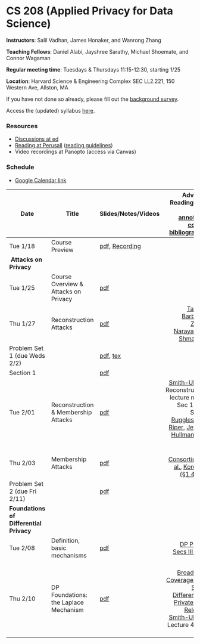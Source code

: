 # CS 208 (Applied Privacy for Data Science)

**Instructors**: Salil Vadhan, James Honaker, and Wanrong Zhang

**Teaching Fellows**: Daniel Alabi, Jayshree Sarathy, Michael Shoemate, and Connor Wagaman

**Regular meeting time**: Tuesdays & Thursdays 11:15-12:30, starting 1/25

**Location**: Harvard Science & Engineering Complex SEC LL2.221, 150 Western Ave, Allston, MA

If you have not done so already, please fill out the [background survey](https://docs.google.com/forms/d/e/1FAIpQLSfYrvV08oMJr5idotBG1eIyE6rafbKymxs_8gm9iUqpC73vKg/viewform).

Access the (updated) syllabus [here](files/cs208_spring2022_syllabus.pdf).


### Resources

* [Discussions at ed][ed]
* [Reading at Perusall][perusall] ([reading guidelines])
* Video recordings at Panopto (access via Canvas)
 
[ed]: https://edstem.org/us/courses/19868/
[perusall]: https://app.perusall.com/courses/compsci-208-applied-privacy-for-data-science/
[reading guidelines]: files/reading_and_commenting_guidelines.pdf


### Schedule

* [Google Calendar link][gcal]

[gcal]: https://calendar.google.com/calendar/u/0?cid=Y19lYjYwZ2NzcDdoZTBwamZqMG1ldGs0NnE3MEBncm91cC5jYWxlbmRhci5nb29nbGUuY29t


| **Date**                                 | **Title**                            | **Slides/Notes/Videos**                          |          **Advance Reading** (see also [annotated course bibliography]) 
|------------------------------------------|-------------------------------|--------------------------------------------------|----------------------------------------------------------------------------------------------------------------:|
| Tue 1/18                                 | Course Preview                       | [pdf][jan18:pdf], [Recording][jan18:video]       |                                                                                                                 |
| **Attacks on Privacy**                   |
| Tue 1/25                                 | Course Overview & Attacks on Privacy | [pdf][jan25:pdf]                                 |                                                                                                                 |
| Thu 1/27                                 | Reconstruction Attacks               | [pdf](presentations/reconstruction.pdf)          |                                                               [Tanner], [Barbaro-Zeller], [Narayanan-Shmatikov] |
| Problem Set 1 (due Weds 2/2)             |                                      | [pdf](homework/hw1.pdf), [tex](homework/hw1.tex) |                                                                                                                 |
| Section 1                                |                                      | [pdf](section/section1.pdf)                      |                                                                                                                 |
| Tue 2/01                                 | Reconstruction & Membership Attacks  | [pdf](presentations/membership.pdf)              | [Smith-Ullman] Reconstruction lecture notes, Sec 1-2.1, Sec 3, [Ruggles-van Riper], [Jessica Hullman blog post] |
| Thu 2/03                                 | Membership Attacks                   | [pdf](presentations/membership-attacks.pdf)      |                                                                 [P3G Consortium et al.],  [Korolova (§1,4,6,8)] |
| Problem Set 2 (due Fri 2/11)             |                                      | [pdf](homework/hw2.pdf)                          |                                                                                                                 |
| **Foundations of Differential Privacy**  |
| Tue 2/08                                 | Definition, basic mechanisms         | [pdf](presentations/DP-foundations1.pdf)         |                                                                                       [DP Primer Secs III-IV.B] |
| Thu 2/10                                 | DP Foundations: the Laplace Mechanism| [pdf](presentations/laplace.pdf)         |                                                                                       [U.S. Broadband Coverage Data Set: A Differentially Private Data Release](https://arxiv.org/pdf/2103.14035v2.pdf), [Smith-Ullman] Lecture 4, Sec 4  |


[jan18:pdf]: files/course_preview.pdf
[jan18:video]: https://harvard.zoom.us/rec/play/rNU5_swSdM3xVtAd3rTReJtniCNhE4oKY54CWsA2hIPpnt2PmZGPbO-yOvIs0NpIS9y1ilRJ6SWsvH9P.hVnF5j1z4LYMDVYM

[jan25:pdf]: presentations/overview-reidentification.pdf

[annotated course bibliography]: files/cs208_annotated_bibliography.pdf
[Tanner]: https://www.forbes.com/sites/adamtanner/2013/04/25/harvard-professor-re-identifies-anonymous-volunteers-in-dna-study/#4b8a122d92c9
[Barbaro-Zeller]: https://www.nytimes.com/2006/08/09/technology/09aol.html
[Narayanan-Shmatikov]: https://dl.acm.org/citation.cfm?id=1743558
[Smith-Ullman]: https://dpcourse.github.io/
[Ruggles-van Riper]: https://link.springer.com/article/10.1007%2Fs11113-021-09674-3
[Jessica Hullman blog post]: https://statmodeling.stat.columbia.edu/2021/08/27/shots-taken-shots-returned-regarding-the-census-motivation-for-using-differential-privacy-and-btw-its-not-an-algorithm
[P3G Consortium et al.]: https://journals.plos.org/plosgenetics/article?id=10.1371/journal.pgen.1000665
[Korolova (§1,4,6,8)]: https://journalprivacyconfidentiality.org/index.php/jpc/article/view/594
[DP Primer Secs III-IV.B]: https://salil.seas.harvard.edu/files/salil/files/differential_privacy_primer_nontechnical_audience.pdf
